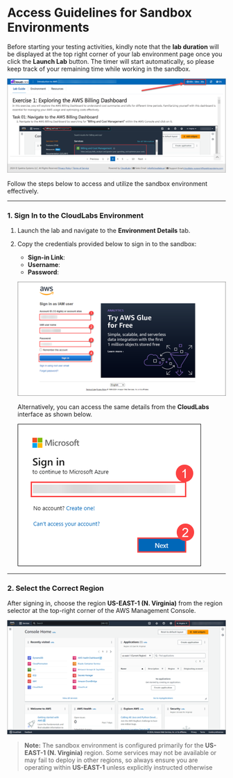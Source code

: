 # Access Guidelines for Sandbox Environments

Before starting your testing activities, kindly note that the **lab duration** will be displayed at the top right corner of your lab environment page once you click the **Launch Lab** button. The timer will start automatically, so please keep track of your remaining time while working in the sandbox.

![](./media/labdurationv2ui.png)

Follow the steps below to access and utilize the sandbox environment effectively.

---

### 1. Sign In to the CloudLabs Environment

1. Launch the lab and navigate to the **Environment Details** tab.
2. Copy the credentials provided below to sign in to the sandbox:

   * **Sign-in Link**: **<inject key="SignInUrl" enableCopy="true" />**
   * **Username**: **<inject key="UserName" enableCopy="true" />**
   * **Password**: **<inject key="Password" enableCopy="true" />**

   ![](./media/login.png)

   Alternatively, you can access the same details from the **CloudLabs** interface as shown below.

   ![](./media/signin.png)

---

### 2. Select the Correct Region

After signing in, choose the region **US-EAST-1 (N. Virginia)** from the region selector at the top-right corner of the AWS Management Console.

![](./media/selectregion.png)

> **Note:**
> The sandbox environment is configured primarily for the **US-EAST-1 (N. Virginia)** region.
> Some services may not be available or may fail to deploy in other regions, so always ensure you are operating within **US-EAST-1** unless explicitly instructed otherwise
